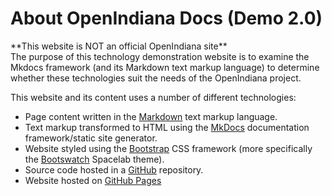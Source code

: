 # About OpenIndiana Docs (Demo 2.0)


<!-- NOTE: --> <i class="fa fa-info-circle fa-lg" aria-hidden="true"></i> **This website is NOT an official OpenIndiana site**
<div class="well">
The purpose of this technology demonstration website is to examine the Mkdocs framework (and its Markdown text markup language) to determine whether these technologies suit the needs of the OpenIndiana project.
</div>

This website and its content uses a number of different technologies:

* Page content written in the [Markdown](https://daringfireball.net/projects/markdown/) text markup language.
* Text markup transformed to HTML using the [MkDocs](http://www.mkdocs.org/) documentation framework/static site generator.
* Website styled using the [Bootstrap](http://getbootstrap.com/) CSS framework (more specifically the [Bootswatch](https://bootswatch.com/) Spacelab theme).
* Source code hosted in a [GitHub](https://github.com/makruger/website-2.0) repository.
* Website hosted on [GitHub Pages](https://pages.github.com/)

